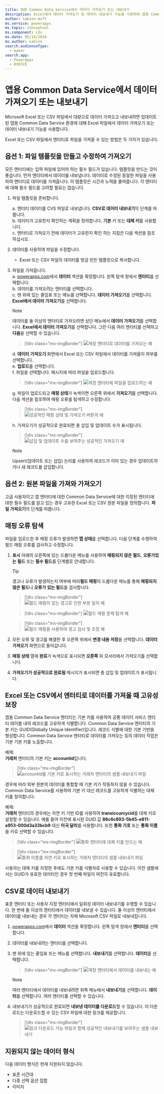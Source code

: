 ```yaml
---
title: 앱용 Common Data Service에서 데이터 가져오기 또는 내보내기
description: Excel에서 데이터 가져오기 및 데이터 내보내기 기능을 사용하여 앱용 Common Data Service의 엔터티로 Excel 또는 CSV 파일의 데이터를 대량으로 가져오고 내보냅니다.
author: sabinn-msft
ms.service: powerapps
ms.topic: conceptual
ms.component: cds
ms.date: 05/14/2018
ms.author: sabinn
search.audienceType:
  - maker
search.app:
  - PowerApps
  - D365CE
---
```

# <a name="import-or-export-data-from-common-data-service-for-apps"></a>앱용 Common Data Service에서 데이터 가져오기 또는 내보내기

Microsoft Excel 또는 CSV 파일에서 대량으로 데이터 가져오고 내보내려면 업데이트된 앱용 Common Data Service 환경에 대해 Excel 파일에서 데이터 가져오기 또는 데이터 내보내기 기능을 사용합니다.

Excel 또는 CSV 파일에서 엔터티로 파일을 가져올 수 있는 방법은 두 가지가 있습니다.

## <a name="option-1-import-by-creating-and-modifying-a-file-template"></a>옵션 1: 파일 템플릿을 만들고 수정하여 가져오기

모든 엔터티에는 입력 파일에 있어야 하는 필수 필드가 있습니다. 템플릿을 만드는 것이 좋습니다. 먼저 엔터티에서 데이터를 내보냅니다. 데이터로 수정된 동일한 파일을 사용하여 엔터티로 데이터를 가져옵니다. 이 템플릿은 시간과 노력을 줄여줍니다. 각 엔터티에 대해 필수 필드를 고려할 필요는 없습니다.

1. 파일 템플릿을 준비합니다.

    a. 엔터티 데이터를 CVS 파일로 내보냅니다. **CSV로 데이터 내보내기**의 단계를 따릅니다.  
    b. 데이터가 고유한지 확인하는 계획을 정의합니다. **기본** 키 또는 **대체 키**를 사용합니다.  
    c. 엔터티로 가져오기 전에 데이터가 고유한지 확인 하는 지침은 다음 섹션을 참조하십시오. 

1. 데이터를 사용하여 파일을 수정합니다.

    - Excel 또는 CSV 파일의 데이터를 방금 만든 템플릿으로 복사합니다.

1. 파일을 가져옵니다.  
    a. [powerapps.com](https://web.powerapps.com/)에서 **데이터** 섹션을 확장합니다. 왼쪽 탐색 창에서 **엔터티**를 선택합니다.  
    b. 데이터를 가져오려는 엔터티를 선택합니다.  
    c. 맨 위에 있는 줄임표 또는 메뉴를 선택합니다. **데이터 가져오기**를 선택합니다. **Excel에서 데이터 가져오기**를 선택합니다.  

    > [!NOTE]
    > 데이터를 둘 이상의 엔터티로 가져오려면 상단 메뉴에서 **데이터 가져오기**를 선택합니다. **Excel에서 데이터 가져오기**를 선택합니다. 그런 다음 여러 엔터티를 선택하고 **다음**을 선택할 수 있습니다.

    > [!div class="mx-imgBorder"] 
    > ![**계정** 엔터티로 데이터를 가져오는 예](./media/data-platform-import-export/import-data-to-account.png)

    d. **데이터 가져오기** 화면에서 Excel 또는 CSV 파일에서 데이터를 가져올지 여부를 선택합니다.  
    e. **업로드**를 선택합니다.  
    f. 파일을 선택합니다. 메시지에 따라 파일을 업로드합니다.  

    > [!div class="mx-imgBorder"] 
    > ![**계정** 엔터티에 파일을 업로드하는 예](./media/data-platform-import-export/upload-account.png)

    g. 파일이 업로드되고 **매핑 상태**가 녹색이면 오른쪽 위에서 **가져오기**를 선택합니다. 다음 섹션을 참조하여 매핑 오류를 탐색하고 수정합니다.  

    > [!div class="mx-imgBorder"] 
    > ![성공적인 **매핑 상태** 및 **가져오기** 버튼의 예](./media/data-platform-import-export/success-map-imp.png)

    h. 가져오기가 성공적으로 완료되면 총 삽입 및 업데이트 수가 표시됩니다.  

    > [!div class="mx-imgBorder"] 
    > ![삽입 및 업데이트 수를 보여주는 성공적인 가져오기 예](./media/data-platform-import-export/success-imp-insert.png)

    > [!NOTE]
    > Upsert(업데이트 또는 삽입) 논리를 사용하여 레코드가 이미 있는 경우 업데이트하거나 새 레코드를 삽입합니다.

## <a name="option-2-import-by-bringing-your-own-source-file"></a>옵션 2: 원본 파일을 가져와 가져오기

고급 사용자이고 앱 엔터티에 대한 Common Data Service에 대한 지정된 엔터티에 대한 필수 필드를 알고 있는 경우 고유한 Excel 또는 CSV 원본 파일을 정의합니다. **파일 가져오기**의 단계를 따릅니다.

## <a name="navigate-mapping-errors"></a>매핑 오류 탐색

파일을 업로드한 후 매핑 오류가 발생하면 **맵 상태**를 선택합니다. 다음 단계를 수행하여 필드 매핑 오류를 검사하고 수정합니다.

1. **표시** 아래의 오른쪽에 있는 드롭다운 메뉴를 사용하여 **매핑되지 않은 필드**, **오류가있는 필드** 또는 **필수 필드**를 단계별로 안내합니다.

    > [!TIP]
    > 경고나 오류가 발생하는지 여부에 따라**필드 매핑**의 드롭다운 메뉴를 통해 **매핑되지 않은 필드**나 **오류가 있는 필드**를 검사합니다.

    > [!div class="mx-imgBorder"] 
    > ![필드 매핑이 있는 경고로 인한 부분 일치 예](./media/data-platform-import-export/partial-match.png)

    > [!div class="mx-imgBorder"] 
    > ![필드 매핑 문제 탐색 예](./media/data-platform-import-export/navigate-mappings.png)

    > [!div class="mx-imgBorder"] 
    > ![필드 매핑을 사용하여 경고 검사 및 조정 예](./media/data-platform-import-export/inspect-warnings.png)

2. 모든 오류 및 경고를 해결한 후 오른쪽 위에서 **변경 내용 저장**을 선택합니다. **데이터 가져오기** 화면으로 돌아갑니다.
3. **매핑 상태** 열에 **완료**가 녹색으로 표시되면 **오른쪽** 위 모서리에서 가져오기를 선택합니다.
4. **가져오기가 성공적으로 완료됨** 메시지가 표시되면 총 삽입 및 업데이트가 표시됩니다.

## <a name="ensure-uniqueness-when-you-import-data-into-an-entity-from-excel-or-csv"></a>Excel 또는 CSV에서 엔터티로 데이터를 가져올 때 고유성 보장

앱용 Common Data Service 엔터티는 기본 키를 사용하여 공통 데이터 서비스 엔터티 테이블 내의 레코드를 고유하게 식별합니다. Common Data Service 엔터티의 기본 키는 GUID(Globally Unique Identifier)입니다. 레코드 식별에 대한 기본 기반을 형성합니다. Common Data Service 엔터티로 데이터를 가져오는 등의 데이터 작업은 기본 기본 키를 노출합니다.

예제:  
**거래처** 엔터티의 기본 키는 **accountid**입니다.

   > [!div class="mx-imgBorder"] 
   > ![**accountid**를 기본 키로 표시하는 **거래처** 엔터티의 샘플 내보내기 파일](./media/data-platform-import-export/export-pk.png)

경우에 따라 외부 원본의 데이터를 통합할 때 기본 키가 작동하지 않을 수 있습니다. Common Data Service를 사용하여 기본 키 대신 레코드를 고유하게 식별하는 대체 키를 정의합니다.

예제:  
**거래처** 엔터티의 경우에는 자연 키 기반 ID를 사용하여 **transiccurcycid**를 대체 키로 설정할 수 있습니다. 예를 들어 이전에 표시된 GUID 값 **88c6c893-5b45-e811-a953-000d3a33bcb9** 대신 **미국 달러**를 사용합니다. 또한 **통화 기호** 또는 **통화 이름**을 키로 선택할 수 있습니다.

   > [!div class="mx-imgBorder"] 
   > ![**통화** 엔터티에 대체 키를 만드는 예](./media/data-platform-import-export/create-ak.png)

   > [!div class="mx-imgBorder"] 
   > ![**통화 이름**를 자연 키로 표시하는 **거래처** 엔터티의 샘플 내보내기 파일](./media/data-platform-import-export/export-nk.png)

사용자는 대체 키를 지정한 후에도 기본 키를 식별자로 사용할 수 있습니다. 이전 샘플에서는 GUID가 유효한 데이터인 경우 첫 번째 파일이 여전히 유효합니다.

## <a name="export-data-to-csv"></a>CSV로 데이터 내보내기

표준 엔터티 또는 사용자 지정 엔터티에서 일회성 데이터 내보내기를 수행할 수 있습니다. 한 번에 둘 이상의 엔터티에서 데이터를 내보낼 수 있습니다. 둘 이상의 엔터티에서 데이터를 내보내는 경우 각 엔터티는 자체 Microsoft CSV 파일로 내보내집니다.

1. [powerapps.com](https://web.powerapps.com/)에서 **데이터** 섹션을 확장합니다. 왼쪽 탐색 창에서 **엔터티**를 선택합니다.
1. 데이터를 내보내려는 엔터티를 선택합니다.
1. 맨 위에 있는 줄임표 또는 메뉴를 선택합니다. **내보내기**를 선택합니다. **데이터**를 선택합니다.

    > [!div class="mx-imgBorder"] 
    > ![**계정** 엔터티에서 데이터를 내보내는 예](./media/data-platform-import-export/export-account.png)

    > [!NOTE]
    > 여러 엔터티에서 데이터를 내보내려면 위쪽 메뉴에서 **내보내기**를 선택합니다. **데이터**를 선택합니다. 여러 엔터티를 선택할 수 있습니다.

1. 내보내기가 성공적으로 완료되면 **내보낸 데이터를 다운로드**할 수 있습니다. 이 다운로드는 다운로드할 수 있는 CSV 파일에 대한 링크를 제공합니다.

    > [!div class="mx-imgBorder"] 
    > ![링크 다운로드 가능 파일과 함께 성공적인 내보내기를 보여주는 샘플 내보내기](./media/data-platform-import-export/export-success.png)

## <a name="unsupported-data-types"></a>지원되지 않는 데이터 형식

다음 데이터 형식은 현재 지원되지 않습니다.

- 표준 시간대
- 다중 선택 옵션 집합
- 이미지
